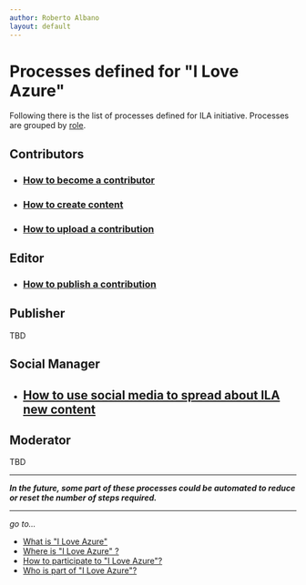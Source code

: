 ```yaml
---
author: Roberto Albano
layout: default
---
```

# Processes defined for "I Love Azure"

Following there is the list of processes defined for ILA initiative.
Processes are grouped by [role](Roles.md).

## Contributors

- ### [How to become a contributor](proc_contr_BecomeContributor.md)

- ### [How to create content](proc_contr_CreateContent.md)

- ### [How to upload a contribution](proc_contr_UploadContribution.md)

## Editor

- ### [How to publish a contribution](proc_edit_PublishContribution.md)

## Publisher

TBD

## Social Manager

- ## [How to use social media to spread about ILA new content](proc_social_NewPost.md)

## Moderator

TBD

---
***In the future, some part of these processes could be automated to reduce or reset the number of steps required.***

---
*go to...*

- [What is "I Love Azure"](../WhatIs/WhatIs.md)
- [Where is "I Love Azure" ?](..\WhereIs\WhereIs.md)
- [How to participate to "I Love Azure"?](..\HowToPart\HowToPart.md)
- [Who is part of "I Love Azure"?](..\WhoIsIn\WhoIsIn.md)
